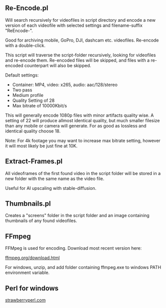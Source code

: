## Re-Encode.pl

Will search recursively for videofiles in script directory and encode a new version of each videofile with selected settings and filename-suffix "ReEncode-<n>".

Good for archiving mobile, GoPro, DJI, dashcam etc. videofiles. Re-encode with a double-click.

This script will traverse the script-folder recursively, looking for videofiles and re-encode them. Re-encoded files will be skipped, and files with a re-encoded counterpart will also be skipped.

Default settings:
* Container: MP4, video: x265, audio: aac/128/stereo
* Two pass
* Medium profile
* Quality Setting of 28
* Max bitrate of 10000Kbit/s

This will generally encode 1080p files with minor artifacts quality wise. A setting of 22 will produce allmost identical quality, but much smaller filesize than any mobile or camera will generate. For as good as lossless and identical quality choose 18.

Note: For 4k footage you may want to increase max bitrate setting, however it will most likely be just fine at 10K.

## Extract-Frames.pl

All videoframes of the first found video in the script folder will be stored in a new folder with the same name as the video file.

Useful for AI upscaling with stable-diffusion.

## Thumbnails.pl

Creates a "screens" folder in the script folder and an image containing <n> thumbnails of any found videofiles.

## FFmpeg

FFMpeg is used for encoding. Download most recent version here:

[ffmpeg.org/download.html](https://ffmpeg.org/download.html)

For windows, unzip, and add folder containing ffmpeg.exe to windows PATH environment variable.

## Perl for windows

[strawberryperl.com](https://strawberryperl.com/)


